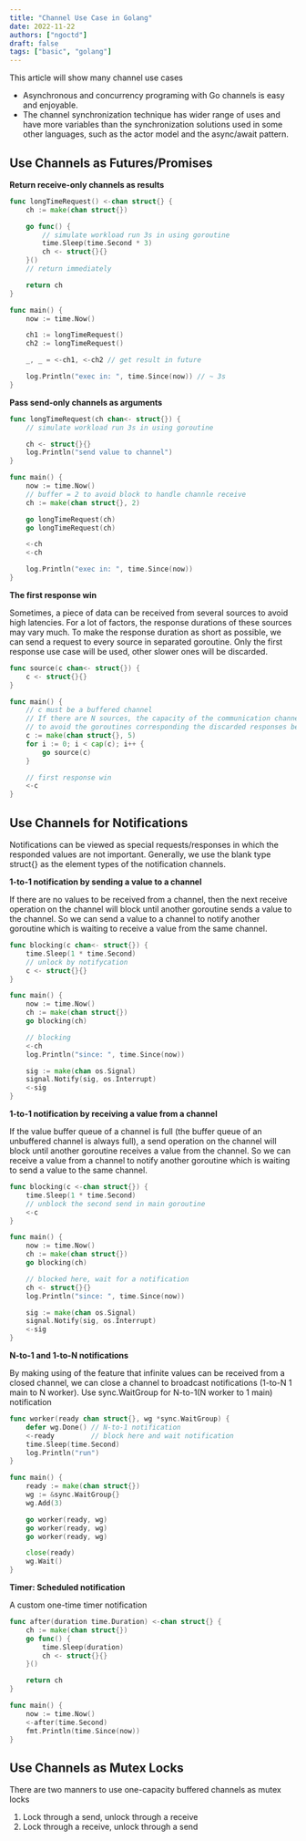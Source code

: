 ```yaml
---
title: "Channel Use Case in Golang"
date: 2022-11-22
authors: ["ngoctd"]
draft: false
tags: ["basic", "golang"]
---
```


This article will show many channel use cases

- Asynchronous and concurrency programing with Go channels is easy and enjoyable.
- The channel synchronization technique has wider range of uses and have more variables than the synchronization solutions used in some other languages, such as the actor model and the async/await pattern.

## Use Channels as Futures/Promises

**Return receive-only channels as results**

```go
func longTimeRequest() <-chan struct{} {
	ch := make(chan struct{})

	go func() {
		// simulate workload run 3s in using goroutine
		time.Sleep(time.Second * 3)
		ch <- struct{}{}
	}()
    // return immediately

	return ch
}

func main() {
	now := time.Now()

	ch1 := longTimeRequest()
	ch2 := longTimeRequest()

	_, _ = <-ch1, <-ch2 // get result in future

	log.Println("exec in: ", time.Since(now)) // ~ 3s
}
```

**Pass send-only channels as arguments**

```go
func longTimeRequest(ch chan<- struct{}) {
	// simulate workload run 3s in using goroutine

	ch <- struct{}{}
	log.Println("send value to channel")
}

func main() {
	now := time.Now()
	// buffer = 2 to avoid block to handle channle receive
	ch := make(chan struct{}, 2)

	go longTimeRequest(ch)
	go longTimeRequest(ch)

	<-ch
	<-ch

	log.Println("exec in: ", time.Since(now))
}
```

**The first response win**

Sometimes, a piece of data can be received from several sources to avoid high latencies. For a lot of factors, the response durations of these sources may vary much. To make the response duration as short as possible, we can send a request to every source in separated goroutine. Only the first response use case will be used, other slower ones will be discarded.

```go
func source(c chan<- struct{}) {
	c <- struct{}{}
}

func main() {
	// c must be a buffered channel
	// If there are N sources, the capacity of the communication channel must be at least N-1
	// to avoid the goroutines corresponding the discarded responses being blocked for ever
	c := make(chan struct{}, 5)
	for i := 0; i < cap(c); i++ {
		go source(c)
	}

	// first response win
	<-c
}
```

## Use Channels for Notifications

Notifications can be viewed as special requests/responses in which the responded values are not important. Generally, we use the blank type struct{} as the element types of the notification channels.

**1-to-1 notification by sending a value to a channel**

If there are no values to be received from a channel, then the next receive operation on the channel will block until another goroutine sends a value to the channel. So we can send a value to a channel to notify another goroutine which is waiting to receive a value from the same channel.

```go
func blocking(c chan<- struct{}) {
	time.Sleep(1 * time.Second)
	// unlock by notifycation
	c <- struct{}{}
}

func main() {
	now := time.Now()
	ch := make(chan struct{})
	go blocking(ch)

	// blocking
	<-ch
	log.Println("since: ", time.Since(now))

	sig := make(chan os.Signal)
	signal.Notify(sig, os.Interrupt)
	<-sig
}

```

**1-to-1 notification by receiving a value from a channel**

If the value buffer queue of a channel is full (the buffer queue of an unbuffered channel is always full), a send operation on the channel will block until another goroutine receives a value from the channel. So we can receive a value from a channel to notify another goroutine which is waiting to send a value to the same channel.

```go
func blocking(c <-chan struct{}) {
	time.Sleep(1 * time.Second)
	// unblock the second send in main goroutine
	<-c
}

func main() {
	now := time.Now()
	ch := make(chan struct{})
	go blocking(ch)

	// blocked here, wait for a notification
	ch <- struct{}{}
	log.Println("since: ", time.Since(now))

	sig := make(chan os.Signal)
	signal.Notify(sig, os.Interrupt)
	<-sig
}
```

**N-to-1 and 1-to-N notifications**

By making using of the feature that infinite values can be received from a closed channel, we can close a channel to broadcast notifications (1-to-N 1 main to N worker). Use sync.WaitGroup for N-to-1(N worker to 1 main) notification

```go
func worker(ready chan struct{}, wg *sync.WaitGroup) {
	defer wg.Done() // N-to-1 notification
	<-ready         // block here and wait notification
	time.Sleep(time.Second)
	log.Println("run")
}

func main() {
	ready := make(chan struct{})
	wg := &sync.WaitGroup{}
	wg.Add(3)

	go worker(ready, wg)
	go worker(ready, wg)
	go worker(ready, wg)

	close(ready)
	wg.Wait()
}
```

**Timer: Scheduled notification**

A custom one-time timer notification

```go
func after(duration time.Duration) <-chan struct{} {
	ch := make(chan struct{})
	go func() {
		time.Sleep(duration)
		ch <- struct{}{}
	}()

	return ch
}

func main() {
	now := time.Now()
	<-after(time.Second)
	fmt.Println(time.Since(now))
}
```

## Use Channels as Mutex Locks

There are two manners to use one-capacity buffered channels as mutex locks

1. Lock through a send, unlock through a receive
2. Lock through a receive, unlock through a send